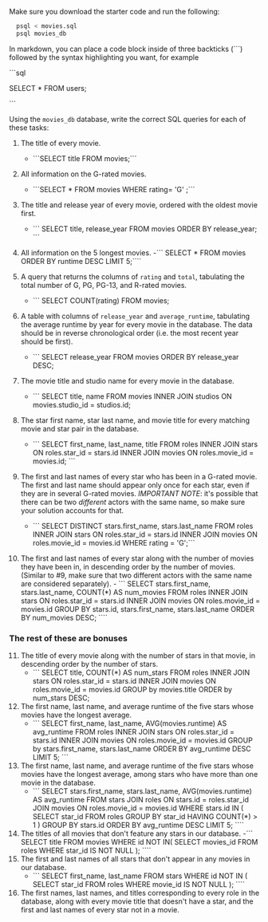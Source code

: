 Make sure you download the starter code and run the following:

```sh
  psql < movies.sql
  psql movies_db
```

In markdown, you can place a code block inside of three backticks (```) followed by the syntax highlighting you want, for example

\```sql

SELECT \* FROM users;

\```

Using the `movies_db` database, write the correct SQL queries for each of these tasks:

1.  The title of every movie.
    - \```SELECT title FROM movies;\```
2.  All information on the G-rated movies.
    - \```SELECT * FROM movies WHERE rating= 'G' ;\```
3.  The title and release year of every movie, ordered with the
    oldest movie first.
    - \``` SELECT title, release_year
        FROM movies
        ORDER BY release_year; \```
4.  All information on the 5 longest movies.
    -\``` SELECT * 
        FROM movies
        ORDER BY runtime DESC
         LIMIT 5;\````
5.  A query that returns the columns of `rating` and `total`, tabulating the
    total number of G, PG, PG-13, and R-rated movies.
    - \``` SELECT COUNT(rating)
            FROM movies;

6.  A table with columns of `release_year` and `average_runtime`,
    tabulating the average runtime by year for every movie in the database. The data should be in reverse chronological order (i.e. the most recent year should be first).
    - \``` SELECT release_year
            FROM movies
            ORDER BY release_year DESC;
7.  The movie title and studio name for every movie in the
    database.
    - \``` SELECT title, name
            FROM movies INNER JOIN studios 
            ON movies.studio_id = studios.id;
8.  The star first name, star last name, and movie title for every
    matching movie and star pair in the database.
    -    \``` SELECT first_name, last_name, title
                FROM roles 
                INNER JOIN stars
                ON roles.star_id = stars.id
                INNER JOIN movies
                ON roles.movie_id = movies.id; \```
9.  The first and last names of every star who has been in a G-rated movie. The first and last name should appear only once for each star, even if they are in several G-rated movies. *IMPORTANT NOTE*: it's possible that there can be two *different* actors with the same name, so make sure your solution accounts for that.
     -    \``` SELECT DISTINCT stars.first_name, stars.last_name
                FROM roles
                INNER JOIN stars
                ON roles.star_id = stars.id
                INNER JOIN movies
                ON roles.movie_id = movies.id
                WHERE rating = 'G';```
10. The first and last names of every star along with the number
    of movies they have been in, in descending order by the number of movies. (Similar to #9, make sure that two different actors with the same name are considered separately).
        - \``` SELECT stars.first_name, stars.last_name, COUNT(*) AS num_movies
                FROM roles
                INNER JOIN stars
                ON roles.star_id = stars.id
                INNER JOIN movies
                ON roles.movie_id = movies.id
                GROUP BY stars.id, stars.first_name, stars.last_name
                ORDER BY num_movies DESC; \````

### The rest of these are bonuses

11. The title of every movie along with the number of stars in
    that movie, in descending order by the number of stars.
    - \``` SELECT title, COUNT(*) AS num_stars
            FROM roles
                INNER JOIN stars
                ON roles.star_id = stars.id
                INNER JOIN movies
                ON roles.movie_id = movies.id
                GROUP by movies.title
                 ORDER by num_stars DESC;
12. The first name, last name, and average runtime of the five
    stars whose movies have the longest average.
    - \```  SELECT first_name, last_name, AVG(movies.runtime) AS avg_runtime
                FROM roles
                INNER JOIN stars
                ON roles.star_id = stars.id
                INNER JOIN movies
                ON roles.movie_id = movies.id
                GROUP by stars.first_name, stars.last_name
                ORDER BY avg_runtime DESC
                LIMIT 5; \```
13. The first name, last name, and average runtime of the five
    stars whose movies have the longest average, among stars who have more than one movie in the database.
    - \``` SELECT stars.first_name, stars.last_name, AVG(movies.runtime) AS avg_runtime
            FROM stars
            JOIN roles ON stars.id = roles.star_id
            JOIN movies ON roles.movie_id = movies.id
            WHERE stars.id IN (
                SELECT star_id
                FROM roles
                GROUP BY star_id
                HAVING COUNT(*) > 1
            )
            GROUP BY stars.id
            ORDER BY avg_runtime DESC
            LIMIT 5; \````
14. The titles of all movies that don't feature any stars in our
    database.
    -\``` SELECT title
           FROM movies
           WHERE id NOT IN(
            SELECT movies_id
            FROM roles
            WHERE star_id IS NOT NULL
           ); \````
15. The first and last names of all stars that don't appear in any movies in our database.
    - \``` SELECT first_name, last_name
        FROM stars
        WHERE id NOT IN (
         SELECT star_id
        FROM roles
        WHERE movie_id IS NOT NULL
            ); \````
16. The first names, last names, and titles corresponding to every
    role in the database, along with every movie title that doesn't have a star, and the first and last names of every star not in a movie.
